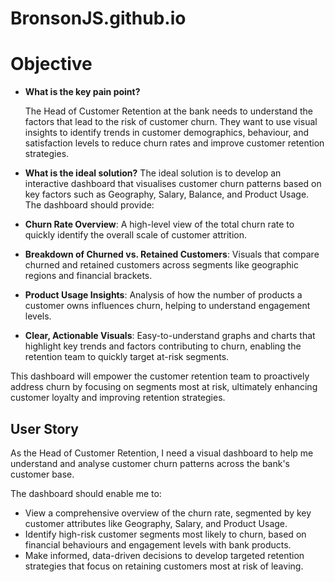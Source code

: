 # BronsonJS.github.io

# Objective

- **What is the key pain point?**

  The Head of Customer Retention at the bank needs to understand the factors that lead to the risk of customer churn. They want to use visual insights to identify trends in customer demographics, behaviour, and satisfaction levels to reduce churn rates and improve customer retention strategies.

- **What is the ideal solution?**
The ideal solution is to develop an interactive dashboard that visualises customer churn patterns based on key factors such as Geography, Salary, Balance, and Product Usage. The dashboard should provide:

- **Churn Rate Overview**: A high-level view of the total churn rate to quickly identify the overall scale of customer attrition.
- **Breakdown of Churned vs. Retained Customers**: Visuals that compare churned and retained customers across segments like geographic regions and financial brackets.
- **Product Usage Insights**: Analysis of how the number of products a customer owns influences churn, helping to understand engagement levels.
- **Clear, Actionable Visuals**: Easy-to-understand graphs and charts that highlight key trends and factors contributing to churn, enabling the retention team to quickly target at-risk segments.

This dashboard will empower the customer retention team to proactively address churn by focusing on segments most at risk, ultimately enhancing customer loyalty and improving retention strategies.

## User Story 

As the Head of Customer Retention, I need a visual dashboard to help me understand and analyse customer churn patterns across the bank's customer base.

The dashboard should enable me to:
- View a comprehensive overview of the churn rate, segmented by key customer attributes like Geography, Salary, and Product Usage.
- Identify high-risk customer segments most likely to churn, based on financial behaviours and engagement levels with bank products.
- Make informed, data-driven decisions to develop targeted retention strategies that focus on retaining customers most at risk of leaving.
